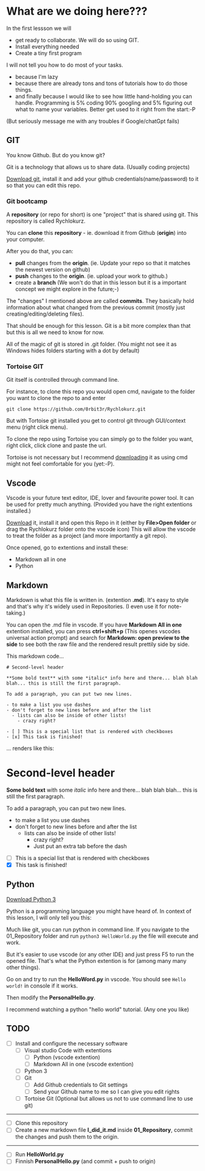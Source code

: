 # What are we doing here???

In the first lessson we will

- get ready to collaborate. We will do so using GIT.
- Install everything needed
- Create a tiny first program

I will not tell you how to do most of your tasks.

- because I'm lazy
- because there are already tons and tons of tutorials how to do those things.
- and finally because I would like to see how little hand-holding you can handle. Programming is 5% coding 90% googling and 5% figuring out what to name your variables. Better get used to it right from the start:-P

(But seriously message me with any troubles if Google/chatGpt fails)

## GIT

You know Github. But do you know git?

Git is a technology that allows us to share data. (Usually coding projects)

[Download git](https://git-scm.com/downloads), install it and add your github credentials(name/password) to it so that you can edit this repo.


### Git bootcamp

A **repository** (or repo for short) is one "project" that is shared using git.
This repository is called Rychlokurz.

You can **clone** this **repository** - ie. download it from Github (**origin**) into your computer.

After you do that, you can:

- **pull** changes from the **origin**. (ie. Update your repo so that it matches the newest version on github)
- **push** changes to the **origin**. (ie. upload your work to github.)
- create a **branch** (We won't do that in this lesson but it is a important concept we might explore in the future;-)

The "changes" I mentioned above are called **commits**. They basically hold information about what changed from the previous commit (mostly just creating/editing/deleting files).

That should be enough for this lesson. Git is a bit more complex than that but this is all we need to know for now.

All of the magic of git is stored in .git folder. (You might not see it as Windows hides folders starting with a dot by default)

### Tortoise GIT

Git itself is controlled through command line.

For instance, to clone this repo you would open cmd, navigate to the folder you want to clone the repo to and enter
```
git clone https://github.com/0rbit3r/Rychlokurz.git
```

But with Tortoise git installed you get to control git through GUI/context menu (right click menu).

To clone the repo using Tortoise you can simply go to the folder you want, right click, click clone and paste the url.

Tortoise is not necessary but I recommend [downloading](https://tortoisegit.org/) it as using cmd might not feel comfortable for you (yet:-P).

## Vscode

Vscode is your future text editor, IDE, lover and favourite power tool. It can be used for pretty much anything. (Provided you have the right extentions installed.)

[Download](https://code.visualstudio.com/) it, install it and open this Repo in it (either by **File>Open folder** or drag the Rychlokurz folder onto the vscode icon) This will allow the vscode to treat the folder as a project (and more importantly a git repo).

Once opened, go to extentions and install these:

- Markdown all in one
- Python

## Markdown

Markdown is what this file is written in. (extention **.md**).
It's easy to style and that's why it's widely used in Repositories. (I even use it for note-taking.)

You can open the .md file in vscode. If you have **Markdown All in one** extention installed, you can press **ctrl+shift+p** (This openes vscodes universal action prompt) and search for **Markdown: open preview to the side** to see both the raw file and the rendered result prettily side by side.

This markdown code...

```
# Second-level header

**Some bold text** with some *italic* info here and there... blah blah blah... this is still the first paragraph.

To add a paragraph, you can put two new lines.

- to make a list you use dashes
- don't forget to new lines before and after the list
  - lists can also be inside of other lists!
    - crazy right?

- [ ] This is a special list that is rendered with checkboxes
- [x] This task is finished!
```
...
renders like this:

# Second-level header

**Some bold text** with some *italic* info here and there... blah blah blah... this is still the first paragraph.

To add a paragraph, you can put two new lines.

- to make a list you use dashes
- don't forget to new lines before and after the list
  - lists can also be inside of other lists!
    - crazy right?
    - Just put an extra tab before the dash

- [ ] This is a special list that is rendered with checkboxes
- [x] This task is finished!

## Python

[Download Python 3](https://www.python.org/downloads/)

Python is a programming language you might have heard of. In context of this lesson, I will only tell you this:

Much like git, you can run python in command line. If you navigate to the 01_Repository folder and run `python3 HelloWorld.py` the file will execute and work.

But it's easier to use vscode (or any other IDE) and just press F5 to run the opened file. That's what the Python extention is for (among many many other things).

Go on and try to run the **HelloWord.py** in vscode. You should see `Hello world!` in console if it works. 

Then modify the **PersonalHello.py**.

I recommend watching a python "hello world" tutorial. (Any one you like)

## TODO

- [ ] Install and configure the necessary software
  - [ ] Visual studio Code with extentions
    - [ ] Python (vscode extention)
    - [ ] Markdown All in one (vscode extention)
  - [ ] Python 3
  - [ ] Git
    - [ ] Add Github credentials to Git settings
    - [ ] Send your Github name to me so I can give you edit rights
  - [ ] Tortoise Git (Optional but allows us not to use command line to use git)

---

- [ ] Clone this repository
- [ ] Create a new markdown file **I_did_it.md** inside **01_Repository**, commit the changes and push them to the origin.

----

- [ ] Run **HelloWorld.py**
- [ ] Finnish **PersonalHello.py** (and commit + push to origin)